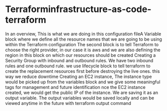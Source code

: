 # Terraforminfrastructure-as-code-terraform
In an overview, This is what we are doing in this configuration fileA Variable block where we define all the resource names that we are going to be using within the Terraform configuration The second block is to tell Terraform to choose the right provider, in our case it is aws and we are also defining the region in this block on which our resources should be created Creating a Security Group with inbound and outbound rules. We have two inbound rules and one outbound rule. we use lifecycle block to tell terraform to create the replacement resources first before destroying the live ones. this way we reduce downtime Creating an EC2 instance, The instance type would be picked up from the variables block and we give some meaningful tags for management and future identification nce the EC2 instance created, we would get the public IP of the instance. We are saving it as an output variable. The output variables would be saved locally and can be viewed anytime in the future with terraform output command
